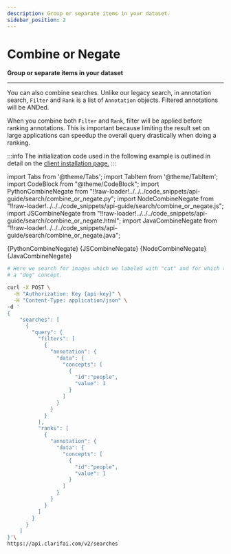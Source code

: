 ```yaml
---
description: Group or separate items in your dataset.
sidebar_position: 2
---
```


# Combine or Negate

**Group or separate items in your dataset**
<hr />

You can also combine searches. Unlike our legacy search, in annotation search, `Filter` and `Rank` is a list of `Annotation` objects. Filtered annotations will be ANDed. 

When you combine both `Filter` and `Rank`, filter will be applied before ranking annotations. This is important because limiting the result set on large applications can speedup the overall query drastically when doing a ranking.

:::info
The initialization code used in the following example is outlined in detail on the [client installation page.](https://docs.clarifai.com/api-guide/api-overview/api-clients/#client-installation-instructions)
:::

import Tabs from '@theme/Tabs';
import TabItem from '@theme/TabItem';
import CodeBlock from "@theme/CodeBlock";
import PythonCombineNegate from "!!raw-loader!../../../code_snippets/api-guide/search/combine_or_negate.py";
import NodeCombineNegate from "!!raw-loader!../../../code_snippets/api-guide/search/combine_or_negate.js";
import JSCombineNegate from "!!raw-loader!../../../code_snippets/api-guide/search/combine_or_negate.html";
import JavaCombineNegate from "!!raw-loader!../../../code_snippets/api-guide/search/combine_or_negate.java";

<Tabs>

<TabItem value="python" label="Python">
    <CodeBlock className="language-python">{PythonCombineNegate}</CodeBlock>
</TabItem>

<TabItem value="js_rest" label="JavaScript (REST)">
    <CodeBlock className="language-javascript">{JSCombineNegate}</CodeBlock>
</TabItem>

<TabItem value="nodejs" label="NodeJS">
    <CodeBlock className="language-javascript">{NodeCombineNegate}</CodeBlock>
</TabItem>

<TabItem value="java" label="Java">
    <CodeBlock className="language-java">{JavaCombineNegate}</CodeBlock>
</TabItem>

<TabItem value="curl" label="cURL">

```bash
# Here we search for images which we labeled with "cat" and for which the General prediction model does not find
# a "dog" concept.

curl -X POST \
  -H "Authorization: Key {api-key}" \
  -H "Content-Type: application/json" \
-d '
{
    "searches": [
      {
        "query": {
          "filters": [
            {
              "annotation": {
                "data": {
                  "concepts": [
                    {
                      "id":"people",
                      "value": 1
                    }
                  ]
                }
              }
            }
          ],
          "ranks": [
            {
              "annotation": {
                "data": {
                  "concepts": [
                    {
                      "id":"people",
                      "value": 1
                    }
                  ]
                }
              }
            }
          ]
        }
      }
    ]
}'\
https://api.clarifai.com/v2/searches
```
</TabItem>

</Tabs>
